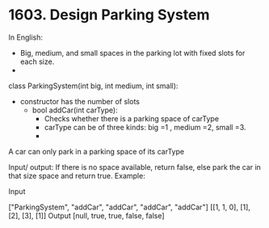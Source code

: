 # 1603. Design Parking System

In English: 
- Big, medium, and small spaces in the parking lot with fixed slots for each size.
- 
class ParkingSystem(int big, int medium, int small):
 - constructor has the number of slots 
    - bool addCar(int carType):
        - Checks whether there is a parking space of carType
        - carType can be of three kinds: big =1 , medium =2, small =3.
        - 

A car can only park in a parking space of its carType

Input/ output: If there is no space available, return false, else park the car in that size space and return true.
Example:

Input

["ParkingSystem", "addCar", "addCar", "addCar", "addCar"]
[[1, 1, 0], [1], [2], [3], [1]]
Output
[null, true, true, false, false]